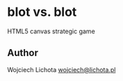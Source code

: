 blot vs. blot
=============

HTML5 canvas strategic game


Author
------

Wojciech Lichota <wojciech@lichota.pl>

